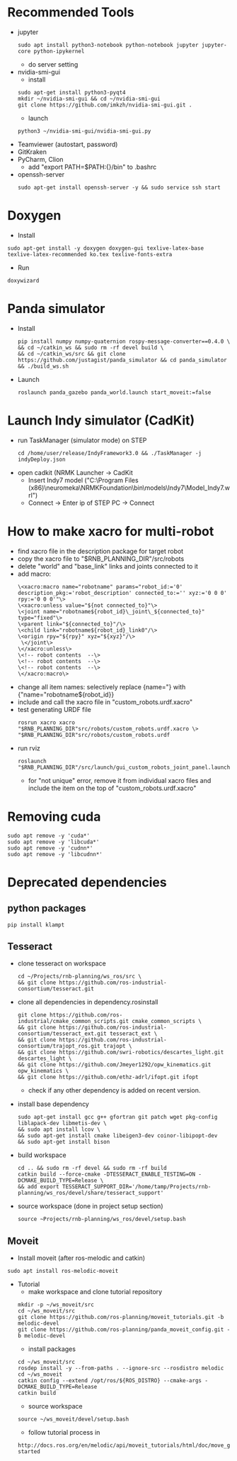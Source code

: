 # Recommended Tools  
* jupyter 
  ```
  sudo apt install python3-notebook python-notebook jupyter jupyter-core python-ipykernel  
  ```
  * do server setting  
* nvidia-smi-gui
  * install  
  ```
  sudo apt-get install python3-pyqt4
  mkdir ~/nvidia-smi-gui && cd ~/nvidia-smi-gui
  git clone https://github.com/imkzh/nvidia-smi-gui.git .
  ```
  * launch  
  ```
  python3 ~/nvidia-smi-gui/nvidia-smi-gui.py
  ```
* Teamviewer (autostart, password)  
* GitKraken  
* PyCharm, Clion  
  * add "export PATH=$PATH:{}/bin" to .bashrc  
* openssh-server  
  ```
  sudo apt-get install openssh-server -y && sudo service ssh start
  ```

# Doxygen
* Install
```
sudo apt-get install -y doxygen doxygen-gui texlive-latex-base texlive-latex-recommended ko.tex texlive-fonts-extra
```

* Run
```
doxywizard
```


# Panda simulator
* Install
  ```
  pip install numpy numpy-quaternion rospy-message-converter==0.4.0 \
  && cd ~/catkin_ws && sudo rm -rf devel build \
  && cd ~/catkin_ws/src && git clone https://github.com/justagist/panda_simulator && cd panda_simulator && ./build_ws.sh  
  ```
* Launch
  ```
  roslaunch panda_gazebo panda_world.launch start_moveit:=false   
  ```

# Launch Indy simulator (CadKit)
* run TaskManager (simulator mode)  on STEP
  ```
  cd /home/user/release/IndyFramework3.0 && ./TaskManager -j indyDeploy.json
  ```
* open cadkit (NRMK Launcher -> CadKit
  * Insert Indy7 model ("C:\Program Files (x86)\neuromeka\NRMKFoundation\bin\models\Indy7\Model_Indy7.wrl")
  * Connect -> Enter ip of STEP PC -> Connect

  
# How to make xacro for multi-robot  
* find xacro file in the description package for target robot  
* copy the xacro file to "$RNB_PLANNING_DIR"/src/robots  
* delete "world" and "base_link" links and joints connected to it  
* add macro:  
  ```
  \<xacro:macro name="robotname" params="robot_id:='0' description_pkg:='robot_description' connected_to:='' xyz:='0 0 0' rpy:='0 0 0'"\>  
  \<xacro:unless value="${not connected_to}"\>  
  \<joint name="robotname${robot_id}\_joint\_${connected_to}" type="fixed"\>  
  \<parent link="${connected_to}"/\>  
  \<child link="robotname${robot_id}_link0"/\>  
  \<origin rpy="${rpy}" xyz="${xyz}"/\>  
   \</joint\>  
  \</xacro:unless\>  
  \<!-- robot contents  --\>  
  \<!-- robot contents  --\>  
  \<!-- robot contents  --\>  
  \</xacro:macro\>  
  ```
* change all item names: selectively replace {name="} with {"name="robotname${robot_id}}  
* include and call the xacro file in "custom_robots.urdf.xacro"  
* test generating URDF file  
  ```
  rosrun xacro xacro "$RNB_PLANNING_DIR"src/robots/custom_robots.urdf.xacro \> "$RNB_PLANNING_DIR"src/robots/custom_robots.urdf  
  ```
* run rviz  
  ```
  roslaunch "$RNB_PLANNING_DIR"/src/launch/gui_custom_robots_joint_panel.launch  
  ```
  * for "not unique" error, remove it from individual xacro files and include the item on the top of "custom_robots.urdf.xacro"  

# Removing cuda  
  ```
  sudo apt remove -y 'cuda*'
  sudo apt remove -y 'libcuda*'
  sudo apt remove -y 'cudnn*'
  sudo apt remove -y 'libcudnn*'
  ```

# Deprecated dependencies  

## python packages  
```
pip install klampt
```

## Tesseract  
* clone tesseract on workspace  
  ```
  cd ~/Projects/rnb-planning/ws_ros/src \
  && git clone https://github.com/ros-industrial-consortium/tesseract.git  
  ```
   
* clone all dependencies in dependency.rosinstall  
  ```
  git clone https://github.com/ros-industrial/cmake_common_scripts.git cmake_common_scripts \
  && git clone https://github.com/ros-industrial-consortium/tesseract_ext.git tesseract_ext \
  && git clone https://github.com/ros-industrial-consortium/trajopt_ros.git trajopt \
  && git clone https://github.com/swri-robotics/descartes_light.git  descartes_light \
  && git clone https://github.com/Jmeyer1292/opw_kinematics.git opw_kinematics \
  && git clone https://github.com/ethz-adrl/ifopt.git ifopt  
  ```
  * check if any other dependency is added on recent version.
  
* install base dependency
  ```
  sudo apt-get install gcc g++ gfortran git patch wget pkg-config liblapack-dev libmetis-dev \
  && sudo apt install lcov \
  && sudo apt-get install cmake libeigen3-dev coinor-libipopt-dev
  && sudo apt-get install bison  
  ```

* build workspace
  ```
  cd .. && sudo rm -rf devel && sudo rm -rf build
  catkin build --force-cmake -DTESSERACT_ENABLE_TESTING=ON -DCMAKE_BUILD_TYPE=Release \
  && add export TESSERACT_SUPPORT_DIR='/home/tamp/Projects/rnb-planning/ws_ros/devel/share/tesseract_support'  
  ```
  
* source workspace (done in project setup section)
  ```
  source ~Projects/rnb-planning/ws_ros/devel/setup.bash
  ``` 
  
## Moveit
* Install moveit (after ros-melodic and catkin)
```
sudo apt install ros-melodic-moveit
```

* Tutorial
  * make workspace and clone tutorial repository
  ```
  mkdir -p ~/ws_moveit/src
  cd ~/ws_moveit/src
  git clone https://github.com/ros-planning/moveit_tutorials.git -b melodic-devel
  git clone https://github.com/ros-planning/panda_moveit_config.git -b melodic-devel
  ```
  * install packages
  ```
  cd ~/ws_moveit/src
  rosdep install -y --from-paths . --ignore-src --rosdistro melodic
  cd ~/ws_moveit
  catkin config --extend /opt/ros/${ROS_DISTRO} --cmake-args -DCMAKE_BUILD_TYPE=Release
  catkin build
  ```
  * source workspace
  ```
  source ~/ws_moveit/devel/setup.bash
  ```
  * follow tutorial process in 
  ``` 
  http://docs.ros.org/en/melodic/api/moveit_tutorials/html/doc/move_group_python_interface/move_group_python_interface_tutorial.html#getting-started
  ```
